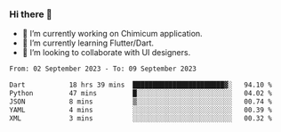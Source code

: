 ### Hi there 👋

<!--
**devcat37/devcat37** is a ✨ _special_ ✨ repository because its `README.md` (this file) appears on your GitHub profile.-->


- 🔭 I’m currently working on Chimicum application.
- 🌱 I’m currently learning Flutter/Dart.
- 👯 I’m looking to collaborate with UI designers.
<!-- - 🤔 I’m looking for help with ... -->

<!--START_SECTION:waka-->

```txt
From: 02 September 2023 - To: 09 September 2023

Dart           18 hrs 39 mins  ███████████████████████▓░   94.10 %
Python         47 mins         █░░░░░░░░░░░░░░░░░░░░░░░░   04.02 %
JSON           8 mins          ▒░░░░░░░░░░░░░░░░░░░░░░░░   00.74 %
YAML           4 mins          ░░░░░░░░░░░░░░░░░░░░░░░░░   00.39 %
XML            3 mins          ░░░░░░░░░░░░░░░░░░░░░░░░░   00.32 %
```

<!--END_SECTION:waka-->

